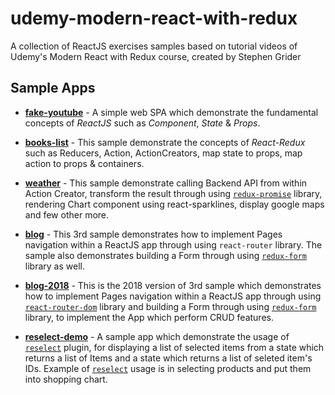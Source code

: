# udemy-modern-react-with-redux

A collection of ReactJS exercises samples based on tutorial videos of Udemy's Modern React with Redux course, created by Stephen Grider

## Sample Apps

- [**fake-youtube**](https://github.com/WendySanarwanto/udemy-modern-react-with-redux/tree/master/fake-youtube) - A simple web SPA which demonstrate the fundamental concepts of *ReactJS* such as *Component*, *State* & *Props*.

- [**books-list**](https://github.com/WendySanarwanto/udemy-modern-react-with-redux/tree/master/books-list) - This sample demonstrate the concepts of *React-Redux* such as Reducers, Action, ActionCreators, map state to props, map action to props & containers.

- [**weather**](https://github.com/WendySanarwanto/udemy-modern-react-with-redux/tree/master/weather) - This sample demonstrate calling Backend API from within Action Creator, transform the result through using [`redux-promise`](https://www.npmjs.com/package/redux-promise) library, rendering Chart component using react-sparklines, display google maps and few other more.

- [**blog**](https://github.com/WendySanarwanto/udemy-modern-react-with-redux/tree/master/blog) - This 3rd sample demonstrates how to implement Pages navigation within a ReactJS app through using `react-router` library. The sample also demonstrates building a Form through using [`redux-form`](https://www.npmjs.com/package/redux-form) library as well.

- [**blog-2018**](https://github.com/WendySanarwanto/udemy-modern-react-with-redux/tree/master/blog-2018) - This is the 2018 version of 3rd sample which demonstrates how to implement Pages navigation within a ReactJS app through using [`react-router-dom`](https://www.npmjs.com/package/react-router-dom) library and building a Form through using [`redux-form`](https://www.npmjs.com/package/redux-form) library, to implement the App which perform CRUD features.

- [**reselect-demo**](https://github.com/WendySanarwanto/udemy-modern-react-with-redux/tree/master/reselect-demo) - A sample app which demonstrate the usage of [`reselect`](https://www.npmjs.com/package/reselect) plugin, for displaying a list of selected items from a state which returns a list of Items and a state which returns a list of seleted item's IDs. Example of [`reselect`](https://www.npmjs.com/package/reselect) usage is in selecting products and put them into shopping chart.
